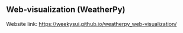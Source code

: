 ## Web-visualization (WeatherPy)

Website link: https://weekysui.github.io/weatherpy_web-visualization/
